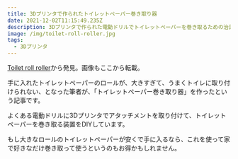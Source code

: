 ```yaml
---
title: 3Dプリンタで作られたトイレットペーパー巻き取り器
date: 2021-12-02T11:15:49.235Z
description: 3Dプリンタで作られた電動ドリルでトイレットペーパーを巻き取るための治具の作例を紹介します。
image: /img/toilet-roll-roller.jpg
tags:
  - 3Dプリンタ
---
```

[Toilet roll roller](https://mrebenezer.blogspot.com/2020/04/toilet-roll-roller.html)から発見。画像もここから転載。

手に入れたトイレットペーパーのロールが、大きすぎて、うまくトイレに取り付けられない、となった筆者が、「トイレットペーパー巻き取り器」を作ったという記事です。

よくある電動ドリルに3Dプリンタでアタッチメントを取り付けて、トイレットペーパーを巻き取る装置をDIYしています。

もし大きなロールのトイレットペーパーが安くで手に入るなら、これを使って家で好きなだけ巻き取って使うというのもお得かもしれません。
